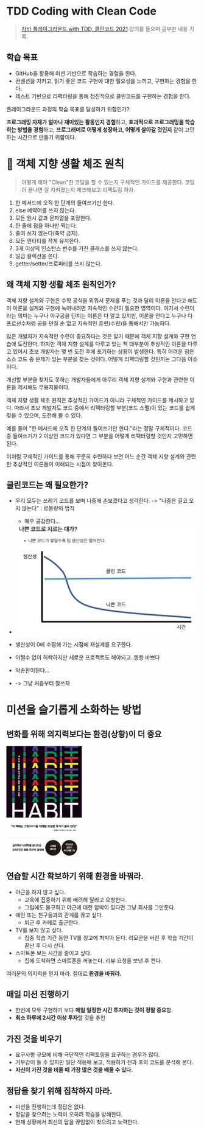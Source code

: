# TDD Coding with Clean Code

> [자바 플레이그라운드 with TDD, 클린코드 2021](https://edu.nextstep.camp/s/RFY359FE) 강의를 들으며 공부한 내용 기록.

## 학습 목표

- GitHub을 활용해 미션 기반으로 학습하는 경험을 한다.
- 컨벤션을 지키고, 읽기 좋은 코드 구현에 대한 필요성을 느끼고, 구현하는 경험을 한다.
- 테스트 기반으로 리팩터링을 통해 점진적으로 클린코드를 구현하는 경험을 한다.

플레이그라운드 과정의 학습 목표를 달성하기 위함인가?

**프로그래밍 자체가 얼마나 재미있는 활동인지 경험**하고,
**효과적으로 프로그래밍을 학습하는 방법을 경험**하고,
**프로그래머로 어떻게 성장하고, 어떻게 살아갈 것인지** 같이 고민하는 시간으로 만들기 위함이다.



# 📖 객체 지향 생활 체조 원칙

> 어떻게 해야 "Clean"한 코딩을 할 수 있는지 구체적인 가이드를 제공한다. 코딩이 끝나면 잘 지켜졌는지 체크해보고 리팩토링 하자.

1. 한 메서드에 오직 한 단계의 들여쓰기만 한다.
2. else 예약어를 쓰지 않는다.
3. 모든 원시 값과 문자열을 포장한다.
4. 한 줄에 점을 하나만 찍는다.
5. 줄여 쓰지 않는다(축약 금지).
6. 모든 엔티티를 작게 유지한다.
7. 3개 이상의 인스턴스 변수를 가진 클래스를 쓰지 않는다.
8. 일급 컬렉션을 쓴다.
9. getter/setter/프로퍼티를 쓰지 않는다.



## 왜 객체 지향 생활 체조 원칙인가?

객체 지향 설계와 구현은 수학 공식을 외워서 문제를 푸는 것과 달리 이론을 안다고 해도 이 이론을 설계와 구현에 녹여내려면 지속적인 수련이 필요한 영역이다. 여기서 수련이라는 의미는 누구나 야구공을 던지는 이론은 다 알고 있지만, 이론을 안다고 누구나 다 프로선수처럼 공을 던질 순 없고 지속적인 훈련(수련)을 통해서만 가능하다.

많은 개발자가 지속적인 수련이 중요하다는 것은 알기 때문에 객체 지향 설계와 구현 연습에 도전한다. 하지만 객체 지향 설계를 다루고 있는 책 대부분이 추상적인 이론을 다루고 있어서 초보 개발자는 몇 번 도전 후에 포기하는 상황이 발생한다. 특히 어려운 점은 소스 코드 중 문제가 있는 부분을 찾는 것이다. 어떻게 리팩터링할 것인지는 그다음 이슈이다.

개선할 부분을 찾지도 못하는 개발자들에게 아무리 객체 지향 설계와 구현과 관련한 이론을 제시해도 무용지물이다.

객체 지향 생활 체조 원칙은 추상적인 가이드가 아니라 구체적인 가이드를 제시하고 있다. 따라서 초보 개발자도 코드 중에서 리팩터링할 부분(코드 스멜)이 있는 코드를 쉽게 찾을 수 있으며, 도전해 볼 수 있다.

예를 들어 "한 메서드에 오직 한 단계의 들여쓰기만 한다."라는 정말 구체적이다. 코드 중 들여쓰기가 2 이상인 코드가 있다면 그 부분을 어떻게 리팩터링할 것인지 고민하면 된다.

이처럼 구체적인 가이드를 통해 꾸준히 수련하다 보면 어느 순간 객체 지향 설계와 관련한 추상적인 이론들이 이해되는 시점이 찾아온다.



## 클린코드는 왜 필요한가?

- 우리 모두는 쓰레기 코드를 보며 나중에 손보겠다고 생각한다. -> "나중은 결코 오지 않는다" : 르블랑의 법칙
  - 매우 공감한다...
- <img src="README.assets/image-20210616121532963.png" alt="image-20210616121532963" style="zoom:67%;" />

- 생산성이 0에 수렴해 가는 시점에 재설계를 요구한다. 
- 어쩔수 없이 허락하지만 새로운 프로젝트도 해야되고..등등 바쁘다
- 악순환이된다...
- -> 그냥 처음부터 잘쓰자





# 미션을 슬기롭게 소화하는 방법

## 변화를 위해 의지력보다는 환경(상황)이 더 중요

![habit](README.assets/l9791130627595.jpg)

## 연습할 시간 확보하기 위해 환경을 바꿔라.

- 야근을 하지 않고 싶다.
  - 교육에 집중하기 위해 배려해 달라고 요청한다.
  - 그럼에도 불구하고 야근에 대한 압박이 있다면 그냥 회사를 그만둔다.
- 애인 또는 친구들과의 관계를 끊고 싶다.
  - 퇴근 후 카페로 출근한다.
- TV를 보지 않고 싶다.
  - 집중 학습 기간 동안 TV를 창고에 처박아 둔다. 리모콘을 버린 후 학습 기간이 끝난 후 다시 산다.
- 스마트폰 보는 시간을 줄이고 싶다.
  - 집에 도착하면 스마트폰을 꺼놓는다. 리뷰 요청을 보낸 후 켠다.

여러분의 의지력을 믿지 마라. 절대로
**환경을 바꿔라.**

## 매일 미션 진행하기

- 한번에 모두 구현하기 보다 **매일 일정한 시간 투자하는 것이 정말 중요**함.
- **최소 하루에 2시간 이상 투자**할 것을 추천

## 가진 것을 비우기

- 요구사항 규모에 비해 극단적인 리팩토링을 요구하는 경우가 많다.
- 거부감이 들 수 있지만 일단 적용해 보고, 적용하기 전과 후의 코드를 분석해 본다.
- **자신이 가진 것을 비울 때 가장 많은 것을 배울 수 있다.**

## 정답을 찾기 위해 집착하지 마라.

- 미션을 진행하는데 정답은 없다.
- 정답을 찾으려는 노력이 오히려 학습을 방해한다.
- 현재 상황에서 최선의 답을 끊임없이 찾으려고 노력한다.